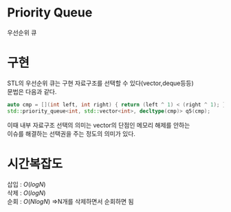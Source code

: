 # Priority Queue
우선순위 큐

# 구현
STL의 우선순위 큐는 구현 자료구조를 선택할 수 있다(vector,deque등등)  
문법은 다음과 같다.  
```cpp
auto cmp = [](int left, int right) { return (left ^ 1) < (right ^ 1); };
std::priority_queue<int, std::vector<int>, decltype(cmp)> q5(cmp);
```
이때 내부 자료구조 선택의 의미는 vector의 단점인 메모리 해제를 안하는  
이슈를 해결하는 선택권을 주는 정도의 의미가 있다.  

# 시간복잡도
삽입 : $O(logN)$  
삭제 : $O(logN)$  
순회 : $O(NlogN)$ =>N개를 삭제하면서 순회하면 됨    